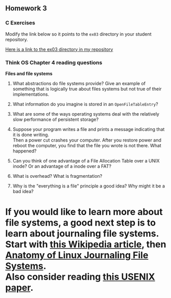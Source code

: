 ## Homework 3

### C Exercises

Modify the link below so it points to the `ex03` directory in your
student repository.

[Here is a link to the ex03 directory in my repository](https://github.com/davidabrahams/ExercisesInC/tree/master/exercises/ex03)


### Think OS Chapter 4 reading questions

**Files and file systems**

1) What abstractions do file systems provide?  Give an example of something that is logically 
true about files systems but not true of their implementations.

2) What information do you imagine is stored in an `OpenFileTableEntry`?

3) What are some of the ways operating systems deal with the relatively slow performance of persistent storage?

4) Suppose your program writes a file and prints a message indicating that it is done writing.  
Then a power cut crashes your computer.  After you restore power and reboot the computer, you find that the 
file you wrote is not there.  What happened?

5) Can you think of one advantage of a File Allocation Table over a UNIX inode?  Or an advantage of a inode over a FAT?

6) What is overhead?  What is fragmentation?

7) Why is the "everything is a file" principle a good idea?  Why might it be a bad idea?

If you would like to learn more about file systems, a good next step is to learn about journaling file systems.  
Start with [this Wikipedia article](https://en.wikipedia.org/wiki/Journaling_file_system), then 
[Anatomy of Linux Journaling File Systems](http://www.ibm.com/developerworks/library/l-journaling-filesystems/index.html).  
Also consider reading [this USENIX paper](https://www.usenix.org/legacy/event/usenix05/tech/general/full_papers/prabhakaran/prabhakaran.pdf).
=======
